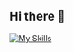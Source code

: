 ## Hi there 👋

[![My Skills](https://skillicons.dev/icons?i=bootstrap,html,css,js,postgres,vscode,django,heroku,figma,git,github,godot,flutter&perline=6)](https://skillicons.dev)

